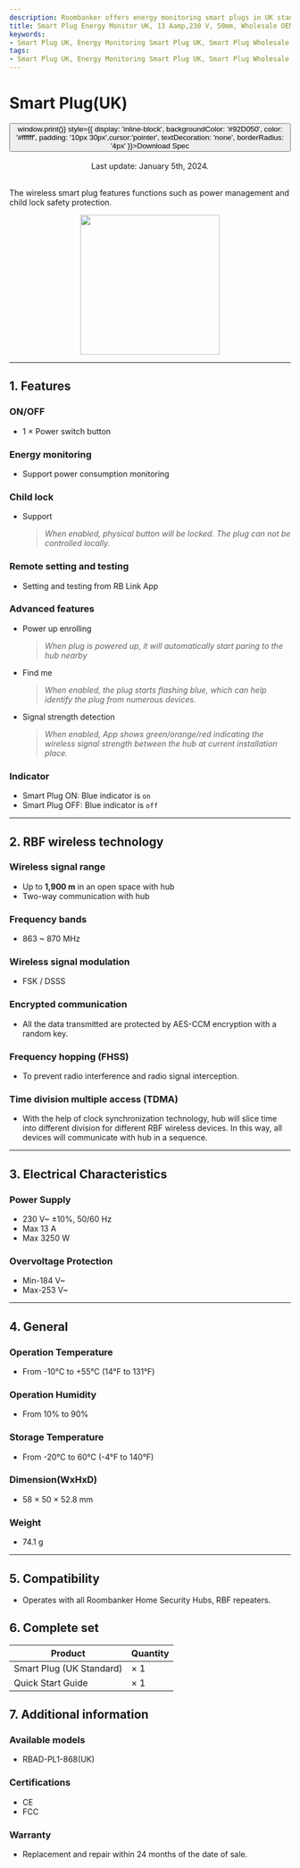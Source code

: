 ```yaml
---
description: Roombanker offers energy monitoring smart plugs in UK standards. Max. 13A and 230 V. Compatible with Roombanker Hub, Certifications like CE, CB,FCC, ICASA, LOA, RCM, NOM, Anatel are ready.
title: Smart Plug Energy Monitor UK, 13 Aamp,230 V, 50mm, Wholesale OEM Manufacturer
keywords:
- Smart Plug UK, Energy Monitoring Smart Plug UK, Smart Plug Wholesale, OEM Smart Plug Manufacturer
tags:
- Smart Plug UK, Energy Monitoring Smart Plug UK, Smart Plug Wholesale, OEM Smart Plug Manufacturer
---
```


# Smart Plug(UK)

<div style={{textAlign: 'center'}}>
<button onClick={() => window.print()} style={{ display: 'inline-block', backgroundColor: '#92D050', color: '#ffffff', padding: '10px 30px',cursor:'pointer', textDecoration: 'none', borderRadius: '4px' }}>Download Spec</button>
</div>
<br />

<center>
    Last update: January 5th, 2024.
</center>


<br />

The wireless smart plug features functions such as power management and child lock safety protection.

<div align="center">
  <img src="https://dusunprj.oss-us-west-1.aliyuncs.com/roombanker/Plug%20UK.png" width="250" />
</div>





------

## 1. Features

### ON/OFF

* 1 × Power switch button

### Energy monitoring

* Support power consumption monitoring

### Child lock

* Support

  > *When enabled, physical button will be locked. The plug can not be controlled locally.*

### Remote setting and testing

* Setting and testing from RB Link App

### Advanced features

* Power up enrolling  
  
  > *When plug is powered up, it will automatically start paring to the hub nearby*
* Find me  
  
  > *When enabled, the plug starts flashing blue, which can help identify the plug from numerous devices.*
* Signal strength detection  
  
  > *When enabled, App shows green/orange/red indicating the wireless signal strength between the hub at current installation place.* 

### Indicator

* Smart Plug ON: Blue indicator is `on`
* Smart Plug OFF: Blue indicator is `off`

------

## 2. RBF wireless technology

### Wireless signal range

* Up to **1,900 m** in an open space with hub
* Two-way communication with hub

### Frequency bands

* 863 ~ 870 MHz

### Wireless signal modulation

* FSK / DSSS

### Encrypted communication

* All the data transmitted are protected by AES-CCM encryption with a random key.

### Frequency hopping (FHSS)

* To prevent radio interference and radio signal interception.

### Time division multiple access (TDMA)

* With the help of clock synchronization technology, hub will slice time into different division for different RBF wireless devices. In this way, all devices will communicate with hub in a sequence.

------

## 3. Electrical Characteristics

### Power Supply
* 230 V~ ±10%, 50/60 Hz
* Max 13 A
* Max 3250 W

### Overvoltage Protection

* Min-184 V~
* Max-253 V~

------

## 4. General

### Operation Temperature

* From -10°С to +55°С (14°F to 131°F)

### Operation Humidity

* From 10% to 90%

### Storage Temperature

* From -20°C to 60°C (-4°F to 140°F)

### Dimension(WxHxD)

* 58 × 50 × 52.8 mm

### Weight

* 74.1 g

------

## 5. Compatibility

* Operates with all Roombanker Home Security Hubs,  RBF repeaters.

## 6. Complete set

| Product                  | Quantity |
| ------------------------ | -------- |
| Smart Plug (UK Standard) | × 1      |
| Quick Start Guide        | × 1      |



## 7. Additional information

### Available models

* RBAD-PL1-868(UK)

### Certifications

* CE
* FCC


### Warranty

* Replacement and repair within 24 months of the date of sale. 
